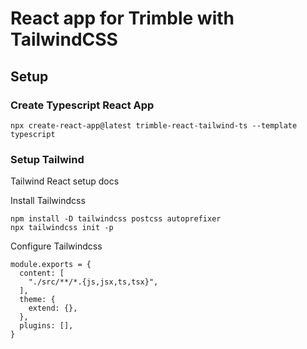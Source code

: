 # React app for Trimble with TailwindCSS

## Setup

### Create Typescript React App

```
npx create-react-app@latest trimble-react-tailwind-ts --template typescript
```

### Setup Tailwind

Tailwind React setup docs

Install Tailwindcss

```
npm install -D tailwindcss postcss autoprefixer
npx tailwindcss init -p
```

Configure Tailwindcss

```
module.exports = {
  content: [
    "./src/**/*.{js,jsx,ts,tsx}",
  ],
  theme: {
    extend: {},
  },
  plugins: [],
}
```
